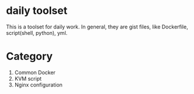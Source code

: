 # daily  toolset

This is a toolset for daily work. In general, they are gist files, like Dockerfile, script(shell, python), yml. 

# Category
1. Common Docker
2. KVM script
3. Nginx configuration
